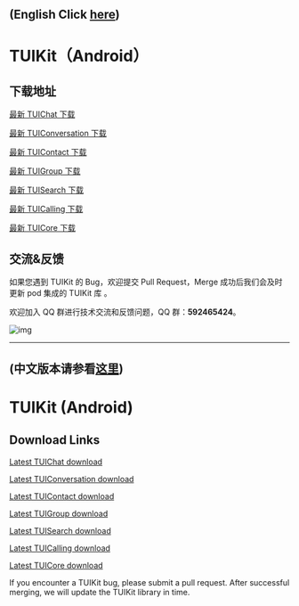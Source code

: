 ## (English Click [here](#readme_en))
<a name="readme_cn"></a>

# TUIKit（Android）

## 下载地址

[最新 TUIChat 下载](https://im.sdk.cloud.tencent.cn/download/tuikit/6.0.1992/android/TUIChat.zip)

[最新 TUIConversation 下载](https://im.sdk.cloud.tencent.cn/download/tuikit/6.0.1992/android/TUIConversation.zip)

[最新 TUIContact 下载](https://im.sdk.cloud.tencent.cn/download/tuikit/6.0.1992/android/TUIContact.zip)

[最新 TUIGroup 下载](https://im.sdk.cloud.tencent.cn/download/tuikit/6.0.1992/android/TUIGroup.zip)

[最新 TUISearch 下载](https://im.sdk.cloud.tencent.cn/download/tuikit/6.0.1992/android/TUISearch.zip)

[最新 TUICalling 下载](https://im.sdk.cloud.tencent.cn/download/tuikit/6.0.1992/android/TUICalling.zip)

[最新 TUICore 下载](https://im.sdk.cloud.tencent.cn/download/tuikit/6.0.1992/android/TUICore.zip)

## 交流&反馈

如果您遇到 TUIKit 的 Bug，欢迎提交  Pull Request，Merge 成功后我们会及时更新 pod 集成的 TUIKit 库 。

欢迎加入 QQ 群进行技术交流和反馈问题，QQ 群：**592465424**。

![img](https://qcloudimg.tencent-cloud.cn/raw/ca5f8724cd5a9002abc454f80bf3df12.png)

------------------------------
## (中文版本请参看[这里](#readme_cn))
<a name="readme_en"></a>

# TUIKit (Android)

## Download Links

[Latest TUIChat download](https://im.sdk.cloud.tencent.cn/download/tuikit/6.0.1992/android/TUIChat.zip)

[Latest TUIConversation download](https://im.sdk.cloud.tencent.cn/download/tuikit/6.0.1992/android/TUIConversation.zip)

[Latest TUIContact download](https://im.sdk.cloud.tencent.cn/download/tuikit/6.0.1992/android/TUIContact.zip)

[Latest TUIGroup download](https://im.sdk.cloud.tencent.cn/download/tuikit/6.0.1992/android/TUIGroup.zip)

[Latest TUISearch download](https://im.sdk.cloud.tencent.cn/download/tuikit/6.0.1992/android/TUISearch.zip)

[Latest TUICalling download](https://im.sdk.cloud.tencent.cn/download/tuikit/6.0.1992/android/TUICalling.zip)

[Latest TUICore download](https://im.sdk.cloud.tencent.cn/download/tuikit/6.0.1992/android/TUICore.zip)

If you encounter a TUIKit bug, please submit a pull request. After successful merging, we will update the TUIKit library in time.


